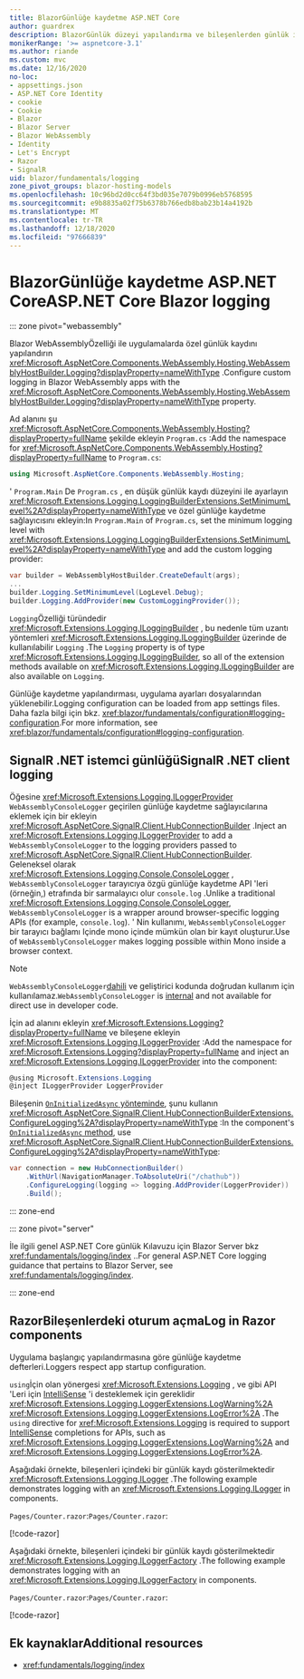 ```yaml
---
title: BlazorGünlüğe kaydetme ASP.NET Core
author: guardrex
description: BlazorGünlük düzeyi yapılandırma ve bileşenlerden günlük iletilerini yazma dahil olmak üzere uygulamalarda oturum açma hakkında bilgi edinin Razor .
monikerRange: '>= aspnetcore-3.1'
ms.author: riande
ms.custom: mvc
ms.date: 12/16/2020
no-loc:
- appsettings.json
- ASP.NET Core Identity
- cookie
- Cookie
- Blazor
- Blazor Server
- Blazor WebAssembly
- Identity
- Let's Encrypt
- Razor
- SignalR
uid: blazor/fundamentals/logging
zone_pivot_groups: blazor-hosting-models
ms.openlocfilehash: 10c96bd2d0cc64f3bd035e7079b0996eb5768595
ms.sourcegitcommit: e9b8835a02f75b6378b766edb8bab23b14a4192b
ms.translationtype: MT
ms.contentlocale: tr-TR
ms.lasthandoff: 12/18/2020
ms.locfileid: "97666839"
---
```

# <a name="aspnet-core-no-locblazor-logging"></a><span data-ttu-id="4386d-103">BlazorGünlüğe kaydetme ASP.NET Core</span><span class="sxs-lookup"><span data-stu-id="4386d-103">ASP.NET Core Blazor logging</span></span>

::: zone pivot="webassembly"

<span data-ttu-id="4386d-104">Blazor WebAssemblyÖzelliği ile uygulamalarda özel günlük kaydını yapılandırın <xref:Microsoft.AspNetCore.Components.WebAssembly.Hosting.WebAssemblyHostBuilder.Logging?displayProperty=nameWithType> .</span><span class="sxs-lookup"><span data-stu-id="4386d-104">Configure custom logging in Blazor WebAssembly apps with the <xref:Microsoft.AspNetCore.Components.WebAssembly.Hosting.WebAssemblyHostBuilder.Logging?displayProperty=nameWithType> property.</span></span>

<span data-ttu-id="4386d-105">Ad alanını şu <xref:Microsoft.AspNetCore.Components.WebAssembly.Hosting?displayProperty=fullName> şekilde ekleyin `Program.cs` :</span><span class="sxs-lookup"><span data-stu-id="4386d-105">Add the namespace for <xref:Microsoft.AspNetCore.Components.WebAssembly.Hosting?displayProperty=fullName> to `Program.cs`:</span></span>

```csharp
using Microsoft.AspNetCore.Components.WebAssembly.Hosting;
```

<span data-ttu-id="4386d-106">' `Program.Main` De `Program.cs` , en düşük günlük kaydı düzeyini ile ayarlayın <xref:Microsoft.Extensions.Logging.LoggingBuilderExtensions.SetMinimumLevel%2A?displayProperty=nameWithType> ve özel günlüğe kaydetme sağlayıcısını ekleyin:</span><span class="sxs-lookup"><span data-stu-id="4386d-106">In `Program.Main` of `Program.cs`, set the minimum logging level with <xref:Microsoft.Extensions.Logging.LoggingBuilderExtensions.SetMinimumLevel%2A?displayProperty=nameWithType> and add the custom logging provider:</span></span>

```csharp
var builder = WebAssemblyHostBuilder.CreateDefault(args);
...
builder.Logging.SetMinimumLevel(LogLevel.Debug);
builder.Logging.AddProvider(new CustomLoggingProvider());
```

<span data-ttu-id="4386d-107">`Logging`Özelliği türündedir <xref:Microsoft.Extensions.Logging.ILoggingBuilder> , bu nedenle tüm uzantı yöntemleri <xref:Microsoft.Extensions.Logging.ILoggingBuilder> üzerinde de kullanılabilir `Logging` .</span><span class="sxs-lookup"><span data-stu-id="4386d-107">The `Logging` property is of type <xref:Microsoft.Extensions.Logging.ILoggingBuilder>, so all of the extension methods available on <xref:Microsoft.Extensions.Logging.ILoggingBuilder> are also available on `Logging`.</span></span>

<span data-ttu-id="4386d-108">Günlüğe kaydetme yapılandırması, uygulama ayarları dosyalarından yüklenebilir.</span><span class="sxs-lookup"><span data-stu-id="4386d-108">Logging configuration can be loaded from app settings files.</span></span> <span data-ttu-id="4386d-109">Daha fazla bilgi için bkz. <xref:blazor/fundamentals/configuration#logging-configuration>.</span><span class="sxs-lookup"><span data-stu-id="4386d-109">For more information, see <xref:blazor/fundamentals/configuration#logging-configuration>.</span></span>

## <a name="no-locsignalr-net-client-logging"></a><span data-ttu-id="4386d-110">SignalR .NET istemci günlüğü</span><span class="sxs-lookup"><span data-stu-id="4386d-110">SignalR .NET client logging</span></span>

<span data-ttu-id="4386d-111">Öğesine <xref:Microsoft.Extensions.Logging.ILoggerProvider> `WebAssemblyConsoleLogger` geçirilen günlüğe kaydetme sağlayıcılarına eklemek için bir ekleyin <xref:Microsoft.AspNetCore.SignalR.Client.HubConnectionBuilder> .</span><span class="sxs-lookup"><span data-stu-id="4386d-111">Inject an <xref:Microsoft.Extensions.Logging.ILoggerProvider> to add a `WebAssemblyConsoleLogger` to the logging providers passed to <xref:Microsoft.AspNetCore.SignalR.Client.HubConnectionBuilder>.</span></span> <span data-ttu-id="4386d-112">Geleneksel olarak <xref:Microsoft.Extensions.Logging.Console.ConsoleLogger> , `WebAssemblyConsoleLogger` tarayıcıya özgü günlüğe kaydetme API 'leri (örneğin,) etrafında bir sarmalayıcı olur `console.log` .</span><span class="sxs-lookup"><span data-stu-id="4386d-112">Unlike a traditional <xref:Microsoft.Extensions.Logging.Console.ConsoleLogger>, `WebAssemblyConsoleLogger` is a wrapper around browser-specific logging APIs (for example, `console.log`).</span></span> <span data-ttu-id="4386d-113">' Nin kullanımı, `WebAssemblyConsoleLogger` bir tarayıcı bağlamı Içinde mono içinde mümkün olan bir kayıt oluşturur.</span><span class="sxs-lookup"><span data-stu-id="4386d-113">Use of `WebAssemblyConsoleLogger` makes logging possible within Mono inside a browser context.</span></span>

> [!NOTE]
> <span data-ttu-id="4386d-114">`WebAssemblyConsoleLogger`[dahili](/dotnet/csharp/language-reference/keywords/internal) ve geliştirici kodunda doğrudan kullanım için kullanılamaz.</span><span class="sxs-lookup"><span data-stu-id="4386d-114">`WebAssemblyConsoleLogger` is [internal](/dotnet/csharp/language-reference/keywords/internal) and not available for direct use in developer code.</span></span>

<span data-ttu-id="4386d-115">İçin ad alanını ekleyin <xref:Microsoft.Extensions.Logging?displayProperty=fullName> ve bileşene ekleyin <xref:Microsoft.Extensions.Logging.ILoggerProvider> :</span><span class="sxs-lookup"><span data-stu-id="4386d-115">Add the namespace for <xref:Microsoft.Extensions.Logging?displayProperty=fullName> and inject an <xref:Microsoft.Extensions.Logging.ILoggerProvider> into the component:</span></span>

```csharp
@using Microsoft.Extensions.Logging
@inject ILoggerProvider LoggerProvider
```

<span data-ttu-id="4386d-116">Bileşenin [ `OnInitializedAsync` yönteminde](xref:blazor/components/lifecycle#component-initialization-methods), şunu kullanın <xref:Microsoft.AspNetCore.SignalR.Client.HubConnectionBuilderExtensions.ConfigureLogging%2A?displayProperty=nameWithType> :</span><span class="sxs-lookup"><span data-stu-id="4386d-116">In the component's [`OnInitializedAsync` method](xref:blazor/components/lifecycle#component-initialization-methods), use <xref:Microsoft.AspNetCore.SignalR.Client.HubConnectionBuilderExtensions.ConfigureLogging%2A?displayProperty=nameWithType>:</span></span>

```csharp
var connection = new HubConnectionBuilder()
    .WithUrl(NavigationManager.ToAbsoluteUri("/chathub"))
    .ConfigureLogging(logging => logging.AddProvider(LoggerProvider))
    .Build();
```

::: zone-end

::: zone pivot="server"

<span data-ttu-id="4386d-117">İle ilgili genel ASP.NET Core günlük Kılavuzu için Blazor Server bkz <xref:fundamentals/logging/index> ..</span><span class="sxs-lookup"><span data-stu-id="4386d-117">For general ASP.NET Core logging guidance that pertains to Blazor Server, see <xref:fundamentals/logging/index>.</span></span>

::: zone-end

## <a name="log-in-no-locrazor-components"></a><span data-ttu-id="4386d-118">RazorBileşenlerdeki oturum açma</span><span class="sxs-lookup"><span data-stu-id="4386d-118">Log in Razor components</span></span>

<span data-ttu-id="4386d-119">Uygulama başlangıç yapılandırmasına göre günlüğe kaydetme defterleri.</span><span class="sxs-lookup"><span data-stu-id="4386d-119">Loggers respect app startup configuration.</span></span>

<span data-ttu-id="4386d-120">`using`İçin olan yönergesi <xref:Microsoft.Extensions.Logging> , ve gibi API 'Leri için [IntelliSense](/visualstudio/ide/using-intellisense) 'i desteklemek için gereklidir <xref:Microsoft.Extensions.Logging.LoggerExtensions.LogWarning%2A> <xref:Microsoft.Extensions.Logging.LoggerExtensions.LogError%2A> .</span><span class="sxs-lookup"><span data-stu-id="4386d-120">The `using` directive for <xref:Microsoft.Extensions.Logging> is required to support [IntelliSense](/visualstudio/ide/using-intellisense) completions for APIs, such as <xref:Microsoft.Extensions.Logging.LoggerExtensions.LogWarning%2A> and <xref:Microsoft.Extensions.Logging.LoggerExtensions.LogError%2A>.</span></span>

<span data-ttu-id="4386d-121">Aşağıdaki örnekte, bileşenleri içindeki bir günlük kaydı gösterilmektedir <xref:Microsoft.Extensions.Logging.ILogger> .</span><span class="sxs-lookup"><span data-stu-id="4386d-121">The following example demonstrates logging with an <xref:Microsoft.Extensions.Logging.ILogger> in components.</span></span>

<span data-ttu-id="4386d-122">`Pages/Counter.razor`:</span><span class="sxs-lookup"><span data-stu-id="4386d-122">`Pages/Counter.razor`:</span></span>

[!code-razor[](logging/samples_snapshot/Counter1.razor?highlight=3,16)]

<span data-ttu-id="4386d-123">Aşağıdaki örnekte, bileşenleri içindeki bir günlük kaydı gösterilmektedir <xref:Microsoft.Extensions.Logging.ILoggerFactory> .</span><span class="sxs-lookup"><span data-stu-id="4386d-123">The following example demonstrates logging with an <xref:Microsoft.Extensions.Logging.ILoggerFactory> in components.</span></span>

<span data-ttu-id="4386d-124">`Pages/Counter.razor`:</span><span class="sxs-lookup"><span data-stu-id="4386d-124">`Pages/Counter.razor`:</span></span>

[!code-razor[](logging/samples_snapshot/Counter2.razor?highlight=3,16-17)]

## <a name="additional-resources"></a><span data-ttu-id="4386d-125">Ek kaynaklar</span><span class="sxs-lookup"><span data-stu-id="4386d-125">Additional resources</span></span>

* <xref:fundamentals/logging/index>
